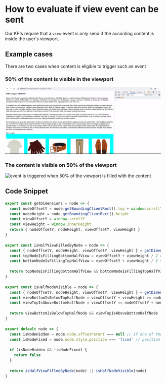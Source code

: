 # How to evaluate if view event can be sent

Our KPIs require that a `view` event is only send if the according content is inside the user's viewport.

## Example cases

There are two cases when content is eligible to trigger such an event

### **50% of the content is visible in the viewport**

![event is triggered when 50% of the content is visible](../../../.gitbook/assets/view-event-triggered-50-of-element-in-viewport.gif)

### **The content is visible on 50% of the viewport**

![event is triggered when 50% of the viewport is filled with the content](../../../.gitbook/assets/view-event-triggered-filled-50-of-viewport.gif)

## **Code Snippet**

```javascript
export const getDimensions = node => {
  const nodeOffsetY = node.getBoundingClientRect().top + window.scrollY
  const nodeHeight = node.getBoundingClientRect().height
  const viewOffsetY = window.scrollY
  const viewHeight = window.innerHeight
  return { nodeOffsetY, nodeHeight, viewOffsetY, viewHeight }
}

export const isHalfViewFilledByNode = node => {
  const { nodeOffsetY, nodeHeight, viewOffsetY, viewHeight } = getDimensions(node)
  const topNodeIsFillingBottomHalfView = viewOffsetY + viewHeight / 2 >= nodeOffsetY
  const bottomNodeIsFillingTopHalfView = viewOffsetY + viewHeight / 2 <= nodeOffsetY + nodeHeight

  return topNodeIsFillingBottomHalfView && bottomNodeIsFillingTopHalfView
}

export const isHalfNodeVisible = node => {
  const { nodeOffsetY, nodeHeight, viewOffsetY, viewHeight } = getDimensions(node)
  const viewBottomIsBelowTopHalfNode = viewOffsetY + viewHeight >= nodeOffsetY + nodeHeight / 2
  const viewTopIsAboveBottomHalfNode = viewOffsetY <= nodeOffsetY + nodeHeight / 2

  return viewBottomIsBelowTopHalfNode && viewTopIsAboveBottomHalfNode
}

export default node => {
  const isNodeHidden = node.node.offsetParent === null // if one of the parents is display none, this will be null
  const isNodeFixed = node.node.style.position === 'fixed' // position fixed has no offsetParent

  if (isNodeHidden && !isNodeFixed) {
    return false
  }

  return isHalfViewFilledByNode(node) || isHalfNodeVisible(node)
}
```

